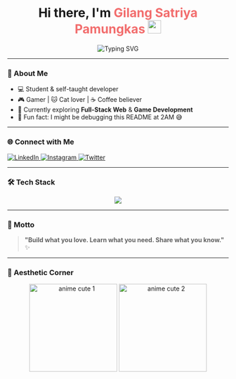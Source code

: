 <h1 align="center">
  Hi there, I'm <span style="color:#F26D6D;">Gilang Satriya Pamungkas</span> 
  <img src="https://media.giphy.com/media/hvRJCLFzcasrR4ia7z/giphy.gif" width="30" />
</h1>

<p align="center">
  <img src="https://readme-typing-svg.herokuapp.com/?font=Fira+Code&weight=500&size=20&pause=1000&center=true&vCenter=true&color=F26D6D&width=440&lines=Code.+Eat.+Game.+Sleep.+Repeat.🔁;Always+Learning+New+Things+🚀;Future+Dev+in+Progress...+💻" alt="Typing SVG" />
</p>

---

### 🌱 About Me

- 💻 Student & self-taught developer  
- 🎮 Gamer | 🐱 Cat lover | ☕ Coffee believer  
- 🚀 Currently exploring **Full-Stack Web** & **Game Development**  
- 🐛 Fun fact: I might be debugging this README at 2AM 😅  

---

### 🌐 Connect with Me

<p>
  <a href="https://www.linkedin.com/in/gilang-satriya-p-a138512a0" target="_blank">
    <img src="https://skillicons.dev/icons?i=linkedin" alt="LinkedIn" />
  </a>
  <a href="https://www.instagram.com/satriya__1/" target="_blank">
    <img src="https://skillicons.dev/icons?i=instagram" alt="Instagram" />
  </a>
  <a href="https://twitter.com/nama_pengguna_anda" target="_blank">
    <img src="https://skillicons.dev/icons?i=twitter" alt="Twitter" />
  </a>
</p>

---

### 🛠️ Tech Stack

<p align="center">
  <img src="https://skillicons.dev/icons?i=html,css,php,java,flutter,dart,firebase,git,figma,unity" />
</p>

---

### 🌟 Motto

> **"Build what you love. Learn what you need. Share what you know."** ✨

---

### 🎉 Aesthetic Corner

<p align="center">
  <img src="https://i.pinimg.com/736x/3e/3d/00/3e3d004a4405934a2db2abaae86e10bd.jpg" width="200" alt="anime cute 1" />
  <img src="https://i.pinimg.com/736x/ec/c0/f9/ecc0f90ff76d37d4df4e0ccd77f49284.jpg" width="200" alt="anime cute 2" />
</p>
